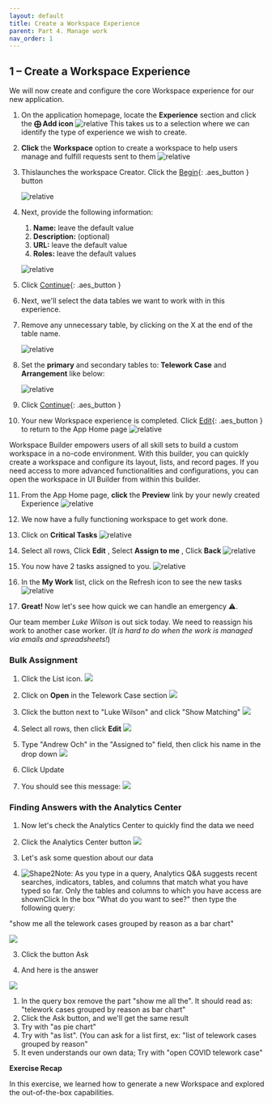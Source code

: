 ```yaml
---
layout: default
title: Create a Workspace Experience
parent: Part 4. Manage work
nav_order: 1
---
```


## 1 – Create a Workspace Experience

We will now create and configure the core Workspace experience for our new application.

1. On the application homepage, locate the **Experience** section and click the **⨁ Add icon**
    ![relative](images/Click_Add_Experience.png)
    This takes us to a selection where we can identify the type of experience we wish to create.

2. **Click** the **Workspace** option to create a workspace to help users manage and fulfill requests sent to them
    ![relative](images/Click_the_Workspace_Tile.png)

3. Thislaunches the workspace Creator. Click the [Begin](#){: .aes_button } button

    ![relative](images/Add_Experience_Preview.png)

4. Next, provide the following information:
    1. **Name:** leave the default value
    2. **Description:** (optional)
    3. **URL:** leave the default value
    4. **Roles:** leave the default values

    ![relative](images/Workspace_Experience_Form.png)

5. Click [Continue](#){: .aes_button }

6. Next, we'll select the data tables we want to work with in this experience.

7. Remove any unnecessary table, by clicking on the X at the end of the table name.

    ![relative](images/Remove_any_unnecessary_table.png)

8. Set the **primary** and secondary tables to: **Telework Case** and **Arrangement** like below:

    ![relative](images/Set_the_primary_and_secondary_tables.png)

9. Click [Continue](#){: .aes_button }

10. Your new Workspace experience is completed.  Click [Edit](#){: .aes_button } to return to the App Home page
    ![relative](images/Click_Done_Experience_Created.png)

Workspace Builder empowers users of all skill sets to build a custom workspace in a no-code environment. With this builder, you can quickly create a workspace and configure its layout, lists, and record pages.
If you need access to more advanced functionalities and configurations, you can open the workspace in UI Builder from within this builder.

11. From the App Home page, **click** the **Preview** link by your newly created Experience
    ![relative](images/Click_the_Preview_Experience.png)

12. We now have a fully functioning workspace to get work done.

13. Click on **Critical Tasks**
    ![relative](images/Click_on_Critical_Tasks.png)

14. Select all rows, Click **Edit** , Select **Assign to me** , Click **Back**
    ![relative](images/Select_Assign_to_me.png)

15. You now have 2 tasks assigned to you.
    ![relative](images/You_now_have_2_tasks_assigned_to_you.png)

16. In the **My Work** list, click on the Refresh icon to see the new tasks
    ![relative](images/Click_on_the_Refresh_Icon.png)


17. **Great!** Now let's see how quick we can handle an emergency ⚠️.

 Our team member _Luke Wilson_ is out sick today. We need to reassign his work to another case worker. (_It is hard to do when the work is managed via emails and spreadsheets!_)

### Bulk Assignment

1. Click the List icon. ![](RackMultipart20221028-1-d1lmac_html_6c132fbd461c859e.png)


2. Click on **Open** in the Telework Case section
 ![](RackMultipart20221028-1-d1lmac_html_539b7d7c1e7fe1b1.png)


3. Click the button next to "Luke Wilson" and click "Show Matching"
 ![](RackMultipart20221028-1-d1lmac_html_1a596fd6344994b0.png)


4. Select all rows, then click **Edit**
 ![](RackMultipart20221028-1-d1lmac_html_23f3824dcc4c7d47.png)


5. Type "Andrew Och" in the "Assigned to" field, then click his name in the drop down
 ![](RackMultipart20221028-1-d1lmac_html_c2e95b91ee1c336.png)
6. Click Update
7. You should see this message:
 ![](RackMultipart20221028-1-d1lmac_html_ee4ec083a9f40f80.png)

### Finding Answers with the Analytics Center

1. Now let's check the Analytics Center to quickly find the data we need
2. Click the Analytics Center button
 ![](RackMultipart20221028-1-d1lmac_html_5a43ff5c1897c89a.png)

1. Let's ask some question about our data
2. ![Shape2](RackMultipart20221028-1-d1lmac_html_ff39988a991b3b0.gif)Note: As you type in a query, Analytics Q&A suggests recent searches, indicators, tables, and columns that match what you have typed so far. Only the tables and columns to which you have access are shownClick In the box "What do you want to see?" then type the following query:

 "show me all the telework cases grouped by reason as a bar chart"

 ![](RackMultipart20221028-1-d1lmac_html_d9a3306233b83d22.png)


3. Click the button Ask

1. And here is the answer

![](RackMultipart20221028-1-d1lmac_html_1f906e4639fa203f.png)

1. In the query box remove the part "show me all the". It should read as:
 "telework cases grouped by reason as bar chart"
2. Click the Ask button, and we'll get the same result
3. Try with "as pie chart"
4. Try with "as list". (You can ask for a list first, ex: "list of telework cases grouped by reason"
5. It even understands our own data; Try with "open COVID telework case"

**Exercise Recap**

In this exercise, we learned how to generate a new Workspace and explored the out-of-the-box capabilities.